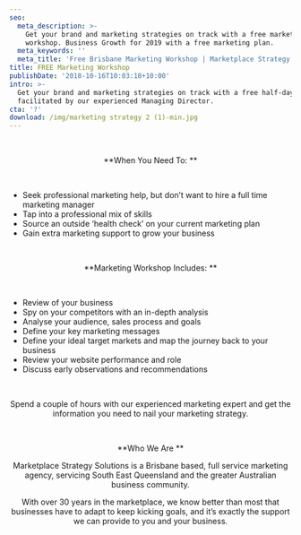 ```yaml
---
seo:
  meta_description: >-
    Get your brand and marketing strategies on track with a free marketing
    workshop. Business Growth for 2019 with a free marketing plan.
  meta_keywords: ''
  meta_title: 'Free Brisbane Marketing Workshop | Marketplace Strategy Solutions - '
title: FREE Marketing Workshop
publishDate: '2018-10-16T10:03:18+10:00'
intro: >-
  Get your brand and marketing strategies on track with a free half-day workshop
  facilitated by our experienced Managing Director.
cta: '?'
download: /img/marketing strategy 2 (1)-min.jpg
---
```

<br>



<html>

<head>

<left> 

<p>

</p>
        

<p>

<center>

**When You Need To:
**

</center>

<br>

<ul> 

<li>      Seek professional marketing help, but don’t want to hire a full time marketing manager</li>

<li>      Tap into a professional mix of skills </li>

<li>      Source an outside ‘health check’ on your current marketing plan </li>

<li>      Gain extra marketing support to grow your business </li>

</ul>

</p>
          

<p>

<center>

<br>

**Marketing Workshop Includes:
**

</center>

<br>

<ul> 

<li>      Review of your business</li>

<li>      Spy on your competitors with an in-depth analysis</li>

<li>      Analyse your audience, sales process and goals</li>

<li>      Define your key marketing messages</li>

<li>      Define your ideal target markets and map the journey back to your business</li>

<li>      Review your website performance and role</li>

<li>      Discuss early observations and recommendations</li>

</ul>

</p>
         

<p>

<center>

<br>

Spend a couple of hours with our experienced marketing expert and get the information you need to nail your marketing strategy.  

<br>

**Who We Are
**

<p>

Marketplace Strategy Solutions is a Brisbane based, full service marketing agency, servicing South East Queensland and the greater Australian business community.

With over 30 years in the marketplace, we know better than most that businesses have to adapt to keep kicking goals, and it’s exactly the support we can provide to you and your business.

</center>

</p>

</left>

</html>
